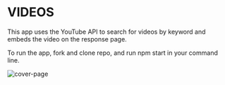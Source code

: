 # VIDEOS

This app uses the YouTube API to search for videos by keyword and embeds the video on the response page.

To run the app, fork and clone repo, and run npm start in your command line.

![cover-page](http://Users/chalm/udemy/React/videos-hooks/screenshot.png)